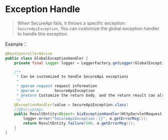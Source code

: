 # Exception Handle

> When SecureApi fails, it throws a specific exception: `SecureApiException`, You can customize the global exception handler to handle this exception.

Example：

```java
@RestControllerAdvice
public class GlobalExceptionHandler {
    private final Logger logger = LoggerFactory.getLogger(GlobalExceptionHandler.class);

    /**
     * Can be customized to handle SecureApi exceptions
     *
     * @param request request information
     * @param e       SecureApiException
     * @return Customize the return body, and the return result can also be encrypted here
     */
    @ExceptionHandler(value = SecureApiException.class)
    //@EncryptApi
    public ResultEntity<Object> bizExceptionHandler(HttpServletRequest request, SecureApiException e) {
        logger.error("SecureApiException：{}", e.getErrorMsg());
        return ResultEntity.failure(500, e.getErrorMsg());
    }
}
```
